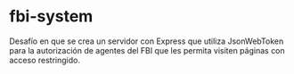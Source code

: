 # fbi-system
Desafío en que se crea un servidor con Express  que utiliza JsonWebToken para la autorización de agentes del FBI que les permita visiten páginas con acceso restringido.
